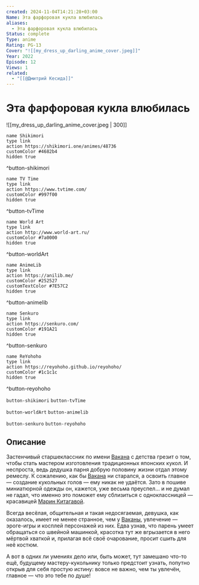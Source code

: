 ```yaml
---
created: 2024-11-04T14:21:28+03:00
Name: Эта фарфоровая кукла влюбилась
aliases:
  - Эта фарфоровая кукла влюбилась
Status: complete
Type: anime
Rating: PG-13
Cover: "![[my_dress_up_darling_anime_cover.jpeg]]"
Year: 2022
Episode: 12
Views: 1
related:
  - "[[@Дмитрий Кесида]]"
---
```


# Эта фарфоровая кукла влюбилась

![[my_dress_up_darling_anime_cover.jpeg | 300]]

```button
name Shikimori
type link
action https://shikimori.one/animes/48736
customColor #4682b4
hidden true
```
^button-shikimori

```button
name TV Time
type link
action https://www.tvtime.com/
customColor #997f00
hidden true
```
^button-tvTime

```button
name World Art
type link
action http://www.world-art.ru/
customColor #7a0000
hidden true
```
^button-worldArt

```button
name AnimeLib
type link
action https://anilib.me/
customColor #252527
customTextColor #7E57C2
hidden true
```
^button-animelib

```button
name Senkuro
type link
action https://senkuro.com/
customColor #191A21
hidden true
```
^button-senkuro

```button
name ReYohoho
type link
action https://reyohoho.github.io/reyohoho/
customColor #1c1c1c
hidden true
```
^button-reyohoho

`button-shikimori` `button-tvTime`

`button-worldArt` `button-animelib`

`button-senkuro` `button-reyohoho`

## Описание

Застенчивый старшеклассник по имени [Вакана](https://shikimori.one/characters/166438-wakana-gojou) с детства грезит о том, чтобы стать мастером изготовления традиционных японских кукол. И неспроста, ведь дедушка парня добрую половину жизни отдал этому ремеслу. К сожалению, как бы [Вакана](https://shikimori.one/characters/166438-wakana-gojou) ни старался, а освоить главное — создание кукольных голов — ему никак не удаётся. Зато в пошиве миниатюрной одежды он, кажется, уже весьма преуспел... и не думал не гадал, что именно это поможет ему сблизиться с одноклассницей — красавицей [Марин Китагавой](https://shikimori.one/characters/166439-marin-kitagawa).

Всегда весёлая, общительная и такая недосягаемая, девушка, как оказалось, имеет не менее странное, чем у [Ваканы](https://shikimori.one/characters/166438-wakana-gojou), увлечение — эроге-игры и косплей персонажей из них. Едва узнав, что парень умеет обращаться со швейной машинкой, красотка тут же вгрызается в него мёртвой хваткой и, прилагая всё своё очарование, просит сшить для неё костюм.

А вот в одних ли умениях дело или, быть может, тут замешано что-то ещё, будущему мастеру-кукольнику только предстоит узнать, попутно открыв для себя простую истину: вовсе не важно, чем ты увлечён, главное — что это тебе по душе!
